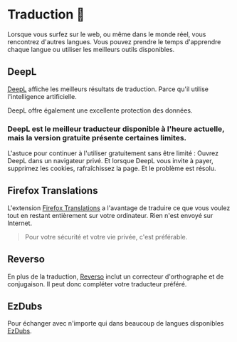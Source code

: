 # Traduction 💬
Lorsque vous surfez sur le web, ou même dans le monde réel, vous rencontrez d'autres langues. Vous pouvez prendre le temps d'apprendre chaque langue ou utiliser les meilleurs outils disponibles.
## DeepL
[DeepL](https://www.deepl.com) affiche les meilleurs résultats de traduction. Parce qu'il utilise l'intelligence artificielle.

DeepL offre également une excellente protection des données.

### DeepL est le meilleur traducteur disponible à l'heure actuelle, mais la version gratuite présente certaines limites.
L'astuce pour continuer à l'utiliser gratuitement sans être limité :
Ouvrez DeepL dans un navigateur privé. Et lorsque DeepL vous invite à payer, supprimez les cookies, rafraîchissez la page. Et le problème est résolu.

## Firefox Translations
L'extension [Firefox Translations](https://addons.mozilla.org/fr/firefox/addon/firefox-translations/) a l'avantage de traduire ce que vous voulez tout en restant entièrement sur votre ordinateur. Rien n'est envoyé sur Internet.
> Pour votre sécurité et votre vie privée, c'est préférable.

## Reverso
En plus de la traduction, [Reverso](https://www.reverso.net) inclut un correcteur d'orthographe et de conjugaison. Il peut donc compléter votre traducteur préféré.

## EzDubs
Pour échanger avec n'importe qui dans beaucoup de langues disponibles
[EzDubs](https://play.google.com/store/apps/details?id=ai.ezdubs.eztrek).